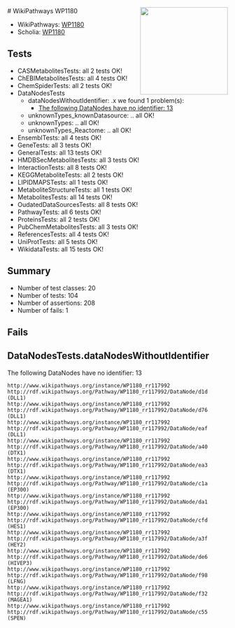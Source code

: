<img style="float: right; width: 200px" src="https://upload.wikimedia.org/wikipedia/commons/thumb/8/83/Wplogo_with_text_500.png/640px-Wplogo_with_text_500.png" />
# WikiPathways WP1180

* WikiPathways: [WP1180](https://wikipathways.org/pathways/WP1180)
* Scholia: [WP1180](https://scholia.toolforge.org/wikipathways/WP1180)
## Tests
* CASMetabolitesTests: all 2 tests OK!
* ChEBIMetabolitesTests: all 4 tests OK!
* ChemSpiderTests: all 2 tests OK!
* DataNodesTests
    * dataNodesWithoutIdentifier: .x we found 1 problem(s):
        * [The following DataNodes have no identifier: 13](#8792c493)
    * unknownTypes_knownDatasource: .. all OK!
    * unknownTypes: .. all OK!
    * unknownTypes_Reactome: .. all OK!
* EnsemblTests: all 4 tests OK!
* GeneTests: all 3 tests OK!
* GeneralTests: all 13 tests OK!
* HMDBSecMetabolitesTests: all 3 tests OK!
* InteractionTests: all 8 tests OK!
* KEGGMetaboliteTests: all 2 tests OK!
* LIPIDMAPSTests: all 1 tests OK!
* MetaboliteStructureTests: all 1 tests OK!
* MetabolitesTests: all 14 tests OK!
* OudatedDataSourcesTests: all 8 tests OK!
* PathwayTests: all 6 tests OK!
* ProteinsTests: all 2 tests OK!
* PubChemMetabolitesTests: all 3 tests OK!
* ReferencesTests: all 4 tests OK!
* UniProtTests: all 5 tests OK!
* WikidataTests: all 15 tests OK!


## Summary

* Number of test classes: 20
* Number of tests: 104
* Number of assertions: 208
* Number of fails: 1

## Fails

<a name="8792c493" />

## DataNodesTests.dataNodesWithoutIdentifier

The following DataNodes have no identifier: 13
```
http://www.wikipathways.org/instance/WP1180_rr117992 http://rdf.wikipathways.org/Pathway/WP1180_rr117992/DataNode/d1d (DLL1)
http://www.wikipathways.org/instance/WP1180_rr117992 http://rdf.wikipathways.org/Pathway/WP1180_rr117992/DataNode/d76 (DLL1)
http://www.wikipathways.org/instance/WP1180_rr117992 http://rdf.wikipathways.org/Pathway/WP1180_rr117992/DataNode/eaf (DLL1)
http://www.wikipathways.org/instance/WP1180_rr117992 http://rdf.wikipathways.org/Pathway/WP1180_rr117992/DataNode/a40 (DTX1)
http://www.wikipathways.org/instance/WP1180_rr117992 http://rdf.wikipathways.org/Pathway/WP1180_rr117992/DataNode/ea3 (DTX1)
http://www.wikipathways.org/instance/WP1180_rr117992 http://rdf.wikipathways.org/Pathway/WP1180_rr117992/DataNode/c1a (EP300)
http://www.wikipathways.org/instance/WP1180_rr117992 http://rdf.wikipathways.org/Pathway/WP1180_rr117992/DataNode/da1 (EP300)
http://www.wikipathways.org/instance/WP1180_rr117992 http://rdf.wikipathways.org/Pathway/WP1180_rr117992/DataNode/cfd (HES1)
http://www.wikipathways.org/instance/WP1180_rr117992 http://rdf.wikipathways.org/Pathway/WP1180_rr117992/DataNode/a3f (HEY2)
http://www.wikipathways.org/instance/WP1180_rr117992 http://rdf.wikipathways.org/Pathway/WP1180_rr117992/DataNode/de6 (HIVEP3)
http://www.wikipathways.org/instance/WP1180_rr117992 http://rdf.wikipathways.org/Pathway/WP1180_rr117992/DataNode/f98 (LFNG)
http://www.wikipathways.org/instance/WP1180_rr117992 http://rdf.wikipathways.org/Pathway/WP1180_rr117992/DataNode/f32 (MAGEA1)
http://www.wikipathways.org/instance/WP1180_rr117992 http://rdf.wikipathways.org/Pathway/WP1180_rr117992/DataNode/c55 (SPEN)
```

